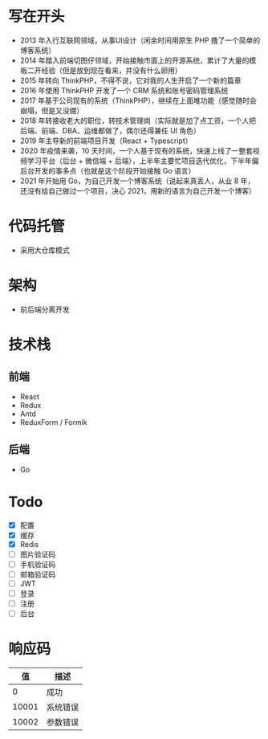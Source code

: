 # 写在开头
- 2013 年入行互联网领域，从事UI设计（闲余时间用原生 PHP 撸了一个简单的博客系统）
- 2014 年踏入前端切图仔领域，开始接触市面上的开源系统，累计了大量的模板二开经验（但是放到现在看来，并没有什么卵用）
- 2015 年转向 ThinkPHP，不得不说，它对我的人生开启了一个新的篇章
- 2016 年使用 ThinkPHP 开发了一个 CRM 系统和账号密码管理系统
- 2017 年基于公司现有的系统（ThinkPHP），继续在上面堆功能（感觉随时会崩塌，但是又没绷）
- 2018 年转接收老大的职位，转技术管理岗（实际就是加了点工资，一个人把后端、前端、DBA、运维都做了，偶尔还得兼任 UI 角色）
- 2019 年主导新的前端项目开发（React + Typescript）
- 2020 年疫情来袭，10 天时间，一个人基于现有的系统，快速上线了一整套视频学习平台（后台 + 微信端 + 后端），上半年主要忙项目迭代优化，下半年偏后台开发的事多点（也就是这个阶段开始接触 Go 语言）
- 2021 年开始用 Go，为自己开发一个博客系统（说起来真丢人，从业 8 年，还没有给自己做过一个项目，决心 2021，用新的语言为自己开发一个博客）

# 代码托管
- 采用大仓库模式

# 架构
- 前后端分离开发

# 技术栈
## 前端
- React
- Redux
- Antd
- ReduxForm / Formik

## 后端
- Go

# Todo
- [x] 配置
- [x] 缓存
- [x] Redis
- [ ] 图片验证码
- [ ] 手机验证码
- [ ] 邮箱验证码
- [ ] JWT
- [ ] 登录
- [ ] 注册
- [ ] 后台

# 响应码

值 | 描述
---|---
0 | 成功
10001 | 系统错误
10002 | 参数错误